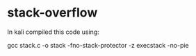 # stack-overflow
In kali compiled this code using: 

gcc stack.c -o stack -fno-stack-protector -z execstack -no-pie
